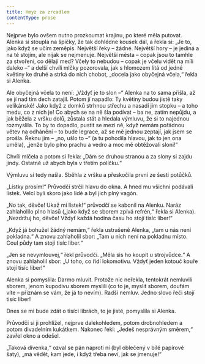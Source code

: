 ```yaml
---
title: Hmyz za zrcadlem
contentType: prose
---
```


Nejprve bylo ovšem nutno prozkoumat krajinu, po které měla putovat. Alenka si stoupla na špičky, že tak dohlédne kousek dál, a řekla si: „Je to, jako když se učím zeměpis. Největší řeky – žádné. Největší hory – je jediná a na té stojím, ale nijak se nejmenuje. Největší města – copak jsou to tamhle za stvoření, co dělají med? Včely to nebudou – copak je včelu vidět na míli daleko –“ a delší chvíli mlčky pozorovala, jak s hlomozem lítá od jedné květiny ke druhé a strká do nich chobot, „docela jako obyčejná včela,“ řekla si Alenka.

  

Ale obyčejná včela to není: „Vždyť je to slon –“ Alenka na to sama přišla, až se jí nad tím dech zatajil. Potom jí napadlo: Ty květiny budou jistě taky velikánské! Jako když z domků strhnou střechu a nasadí jim stopku – a toho medu, co z nich je! Co abych se na ně šla podívat – ba ne, zatím nepůjdu, a jak běžela z vršku dolů, zůstala stát a hledala výmluvu, že si to najednou rozmyslila. To by to dopadlo, pustit se mezi ně, když nemám pořádnou větev na odhánění – to bude legrace, až se mě jednou zeptají, jak jsem se prošla. Řeknu jim – „no, ušlo to –“ (a tu pohodila hlavou, jak to jen ona uměla), „jenže bylo plno prachu a vedro a moc mě obtěžovali sloni!“

Chvíli mlčela a potom si řekla: „Dám se druhou stranou a za slony si zajdu jindy. Ostatně už abych byla v třetím políčku.“

Výmluvu si tedy našla. Sběhla z vršku a přeskočila první ze šesti potůčků.

„Lístky prosím!“ Průvodčí strčil hlavu do okna. A hned mu všichni podávali lístek. Velcí byli skoro jako lidé a byl jich plný vagón.

„No tak, děvče! Ukaž mi lístek!“ průvodčí se kabonil na Alenku. Naráz zahlaholilo plno hlasů („jako když se sborem zpívá refrén,“ řekla si Alenka). „Nezdržuj ho, děvče! Vždyť každá hodina času ho stojí tisíc liber!“

„Když já bohužel žádný nemám,“ řekla ustrašeně Alenka, „tam u nás není pokladna.“ A znovu zahlaholil sbor: „Tam u nich není na pokladnu místo. Coul půdy tam stojí tisíc liber.“

„Jen se nevymlouvej,“ řekl průvodčí. „Měla sis ho koupit u strojvůdce.“ A znovu zahlaholil sbor: „U toho, co řídí lokomotivu. Vždyť jeden kotouč kouře stojí tisíc liber!“

Alenka si pomyslila: Darmo mluvit. Protože nic neřekla, tentokrát nemluvili sborem, jenom kupodivu sborem myslili (co to je, myslit sborem, doufám víte – přiznám se vám, že já to nevím). Radši nemluv. Jedno slovo řeči stojí tisíc liber!

Dnes se mi bude zdát o tisíci librách, to je jisté, pomyslila si Alenka.

Průvodčí si ji prohlížel, nejprve dalekohledem, potom drobnohledem a potom divadelním kukátkem. Nakonec řekl: „Jedeš nesprávným směrem,“ zavřel okno a odešel.

„Taková dívenka,“ ozval se pán naproti ní (byl oblečený v bílé papírové šaty), „má vědět, kam jede, i když třeba neví, jak se jmenuje!“
